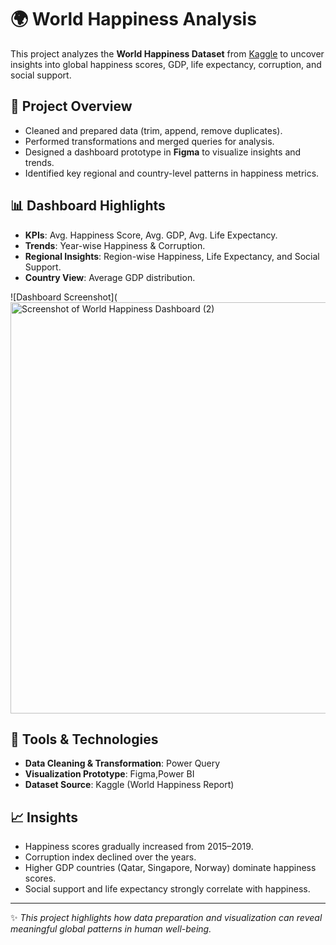 # 🌍 World Happiness Analysis

This project analyzes the **World Happiness Dataset** from [Kaggle](https://www.kaggle.com/datasets/unsdsn/world-happiness) to uncover insights into global happiness scores, GDP, life expectancy, corruption, and social support.

## 📌 Project Overview
- Cleaned and prepared data (trim, append, remove duplicates).
- Performed transformations and merged queries for analysis.
- Designed a dashboard prototype in **Figma** to visualize insights and trends.
- Identified key regional and country-level patterns in happiness metrics.

## 📊 Dashboard Highlights
- **KPIs**: Avg. Happiness Score, Avg. GDP, Avg. Life Expectancy.
- **Trends**: Year-wise Happiness & Corruption.
- **Regional Insights**: Region-wise Happiness, Life Expectancy, and Social Support.
- **Country View**: Average GDP distribution.

![Dashboard Screenshot](
<img width="1172" height="658" alt="Screenshot of World Happiness Dashboard (2)" src="https://github.com/user-attachments/assets/4ee5bcba-3c6a-47cc-acef-756c90035ee7" />


## 🚀 Tools & Technologies
- **Data Cleaning & Transformation**: Power Query
- **Visualization Prototype**: Figma,Power BI
- **Dataset Source**: Kaggle (World Happiness Report)

## 📈 Insights
- Happiness scores gradually increased from 2015–2019.
- Corruption index declined over the years.
- Higher GDP countries (Qatar, Singapore, Norway) dominate happiness scores.
- Social support and life expectancy strongly correlate with happiness.

---

✨ *This project highlights how data preparation and visualization can reveal meaningful global patterns in human well-being.*
